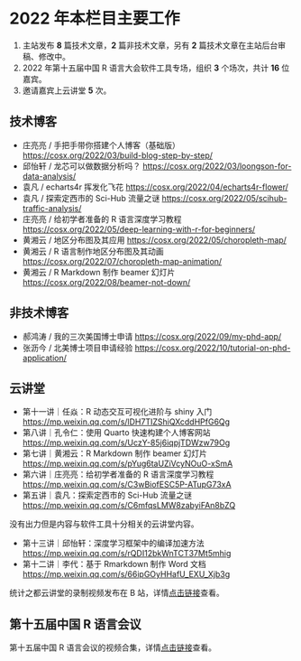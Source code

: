 # 2022 年本栏目主要工作

1. 主站发布 **8** 篇技术文章，**2** 篇非技术文章，另有 **2** 篇技术文章在主站后台审稿、修改中。
2. 2022 年第十五届中国 R 语言大会软件工具专场，组织 **3** 个场次，共计 **16** 位嘉宾。
3. 邀请嘉宾上云讲堂 **5** 次。

## 技术博客

- 庄亮亮 / 手把手带你搭建个人博客（基础版） <https://cosx.org/2022/03/build-blog-step-by-step/>
- 邱怡轩 / 龙芯可以做数据分析吗？ <https://cosx.org/2022/03/loongson-for-data-analysis/>
- 袁凡 / echarts4r 挥发化飞花 <https://cosx.org/2022/04/echarts4r-flower/>
- 袁凡 / 探索定西市的 Sci-Hub 流量之谜 <https://cosx.org/2022/05/scihub-traffic-analysis/>
- 庄亮亮 / 给初学者准备的 R 语言深度学习教程 <https://cosx.org/2022/05/deep-learning-with-r-for-beginners/>
- 黄湘云 / 地区分布图及其应用 <https://cosx.org/2022/05/choropleth-map/>
- 黄湘云 / R 语言制作地区分布图及其动画 <https://cosx.org/2022/07/choropleth-map-animation/>
- 黄湘云 / R Markdown 制作 beamer 幻灯片 <https://cosx.org/2022/08/beamer-not-down/>

## 非技术博客

- 郝鸿涛 / 我的三次美国博士申请 <https://cosx.org/2022/09/my-phd-app/>
- 张沥今 / 北美博士项目申请经验 <https://cosx.org/2022/10/tutorial-on-phd-application/>

## 云讲堂

- 第十一讲｜任焱：R 动态交互可视化进阶与 shiny 入门 <https://mp.weixin.qq.com/s/lDH7TIZShiQXcddHPfG6Qg>
- 第八讲｜孔令仁：使用 Quarto 快速构建个人博客网站 <https://mp.weixin.qq.com/s/UczY-85j6iqpjTDWzw79Og>
- 第七讲｜黄湘云：R Markdown 制作 beamer 幻灯片 <https://mp.weixin.qq.com/s/pYug6taUZiVcyNOuO-xSmA>
- 第六讲｜庄亮亮：给初学者准备的 R 语言深度学习教程 <https://mp.weixin.qq.com/s/C3wBiofESC5P-ATupG73xA>
- 第五讲｜袁凡：探索定西市的 Sci-Hub 流量之谜 <https://mp.weixin.qq.com/s/C6mfqsLMW8zabyiFAn8bZQ>

没有出力但是内容与软件工具十分相关的云讲堂内容。

- 第十三讲｜邱怡轩：深度学习框架中的编译加速方法 <https://mp.weixin.qq.com/s/rQDI12bkWnTCT37Mt5mhig>
- 第十二讲｜李代：基于 Rmarkdown 制作 Word 文档 <https://mp.weixin.qq.com/s/66ipGOyHHafU_EXU_Xjb3g>

统计之都云讲堂的录制视频发布在 B 站，详情[点击链接](https://space.bilibili.com/22035559/channel/collectiondetail?sid=70922)查看。

## 第十五届中国 R 语言会议

第十五届中国 R 语言会议的视频合集，详情[点击链接](https://space.bilibili.com/22035559/channel/collectiondetail?sid=871909)查看。
